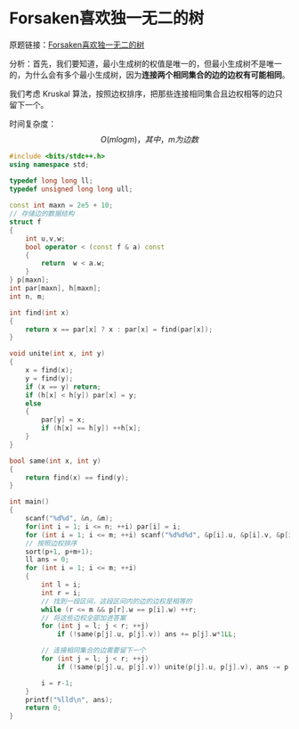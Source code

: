 # Forsaken喜欢独一无二的树

原题链接：[Forsaken喜欢独一无二的树](https://ac.nowcoder.com/acm/problem/53074)

分析：首先，我们要知道，最小生成树的权值是唯一的，但最小生成树不是唯一的，为什么会有多个最小生成树，因为**连接两个相同集合的边的边权有可能相同**。

我们考虑 Kruskal 算法，按照边权排序，把那些连接相同集合且边权相等的边只留下一个。

时间复杂度：
$$
O(mlogm)，其中，m为边数
$$
```cpp
#include <bits/stdc++.h>
using namespace std;

typedef long long ll;
typedef unsigned long long ull;
 
const int maxn = 2e5 + 10;
// 存储边的数据结构
struct f
{
    int u,v,w;
    bool operator < (const f & a) const
    {
        return  w < a.w;
    }
} p[maxn];
int par[maxn], h[maxn];
int n, m;

int find(int x)
{
    return x == par[x] ? x : par[x] = find(par[x]);
}

void unite(int x, int y)
{
    x = find(x);
    y = find(y);
    if (x == y) return;
    if (h[x] < h[y]) par[x] = y;
    else
    {
        par[y] = x;
        if (h[x] == h[y]) ++h[x];
    }
}

bool same(int x, int y)
{
    return find(x) == find(y);
}

int main()
{
    scanf("%d%d", &n, &m);
    for(int i = 1; i <= n; ++i) par[i] = i;
    for (int i = 1; i <= m; ++i) scanf("%d%d%d", &p[i].u, &p[i].v, &p[i].w);
    // 按照边权排序
    sort(p+1, p+m+1);
    ll ans = 0;
    for (int i = 1; i <= m; ++i)
    {
        int l = i;
        int r = i;
        // 找到一段区间，这段区间内的边的边权是相等的
        while (r <= m && p[r].w == p[i].w) ++r;
        // 将这些边权全部加进答案
        for (int j = l; j < r; ++j)
            if (!same(p[j].u, p[j].v)) ans += p[j].w*1LL;

        // 连接相同集合的边需要留下一个
        for (int j = l; j < r; ++j)
            if (!same(p[j].u, p[j].v)) unite(p[j].u, p[j].v), ans -= p[j].w*1LL;

        i = r-1;
    }
    printf("%lld\n", ans);
    return 0;
}
```


